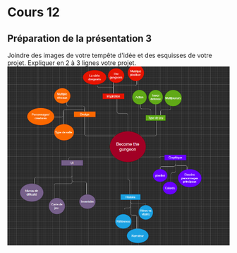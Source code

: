 # Cours 12
## Préparation de la présentation 3 
Joindre des images de votre tempête d'idée et des esquisses de votre projet. Expliquer en 2 à 3 lignes votre projet. 
![tree](https://github.com/sideking/Journal_de_Bord_semaines_8_15/blob/main/Images/carte_heuristique_presentation_3.PNG)
